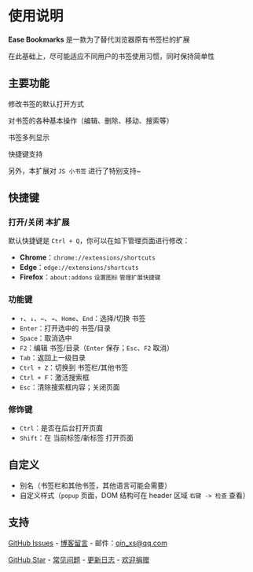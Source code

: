 # 使用说明

**Ease Bookmarks** 是一款为了替代浏览器原有书签栏的扩展

在此基础上，尽可能适应不同用户的书签使用习惯，同时保持简单性

## 主要功能

修改书签的默认打开方式

对书签的各种基本操作（编辑、删除、移动、搜索等）

书签多列显示

快捷键支持

另外，本扩展对 `JS 小书签` 进行了特别支持~

## 快捷键

### 打开/关闭 本扩展

默认快捷键是 `Ctrl + Q`，你可以在如下管理页面进行修改：
- **Chrome**：`chrome://extensions/shortcuts`
- **Edge**：`edge://extensions/shortcuts`
- **Firefox**：`about:addons` `设置图标` `管理扩展快捷键`

### 功能键

- `↑`、`↓`、`←`、`→`、`Home`、`End`：选择/切换 书签
- `Enter`：打开选中的 书签/目录
- `Space`：取消选中
- `F2`：编辑 书签/目录（`Enter` 保存；`Esc`、`F2` 取消）
- `Tab`：返回上一级目录
- `Ctrl + Z`：切换到 书签栏/其他书签
- `Ctrl + F`：激活搜索框
- `Esc`：清除搜索框内容；关闭页面

### 修饰键

- `Ctrl`：是否在后台打开页面
- `Shift`：在 当前标签/新标签 打开页面

## 自定义

- 别名（书签栏和其他书签，其他语言可能会需要）
- 自定义样式（`popup` 页面，DOM 结构可在 header 区域 `右键 -> 检查` 查看）

## 支持

[GitHub Issues](https://github.com/qinxs/Ease-Bookmarks/issues) - 
[博客留言](https://7bxing.com/posts/beb3fd2a/) - 
邮件：qin_xs@qq.com

[GitHub Star](https://github.com/qinxs/Ease-Bookmarks "方便的话，给个 Star，感谢！") - 
[常见问题](https://github.com/qinxs/Ease-Bookmarks/wiki/常见问题（FAQ）) - 
[更新日志](https://github.com/qinxs/Ease-Bookmarks/blob/master/ChangeLog.md) - 
[欢迎捐赠](https://7bxing.com/donate/)

